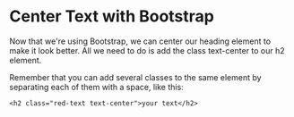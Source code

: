# Center Text with Bootstrap

Now that we're using Bootstrap, we can center our heading element to make it look better. All we need to do is add the class text-center to our h2 element.

Remember that you can add several classes to the same element by separating each of them with a space, like this:

```
<h2 class="red-text text-center">your text</h2>
```
